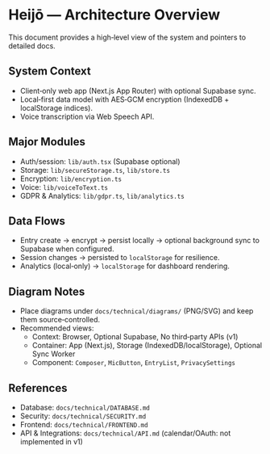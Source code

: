 # Heijō — Architecture Overview

This document provides a high‑level view of the system and pointers to detailed docs.

## System Context
- Client‑only web app (Next.js App Router) with optional Supabase sync.
- Local‑first data model with AES‑GCM encryption (IndexedDB + localStorage indices).
- Voice transcription via Web Speech API.

## Major Modules
- Auth/session: `lib/auth.tsx` (Supabase optional)
- Storage: `lib/secureStorage.ts`, `lib/store.ts`
- Encryption: `lib/encryption.ts`
- Voice: `lib/voiceToText.ts`
- GDPR & Analytics: `lib/gdpr.ts`, `lib/analytics.ts`

## Data Flows
- Entry create → encrypt → persist locally → optional background sync to Supabase when configured.
- Session changes → persisted to `localStorage` for resilience.
- Analytics (local‑only) → `localStorage` for dashboard rendering.

## Diagram Notes
- Place diagrams under `docs/technical/diagrams/` (PNG/SVG) and keep them source‑controlled.
- Recommended views:
  - Context: Browser, Optional Supabase, No third‑party APIs (v1)
  - Container: App (Next.js), Storage (IndexedDB/localStorage), Optional Sync Worker
  - Component: `Composer`, `MicButton`, `EntryList`, `PrivacySettings`

## References
- Database: `docs/technical/DATABASE.md`
- Security: `docs/technical/SECURITY.md`
- Frontend: `docs/technical/FRONTEND.md`
- API & Integrations: `docs/technical/API.md` (calendar/OAuth: not implemented in v1)
